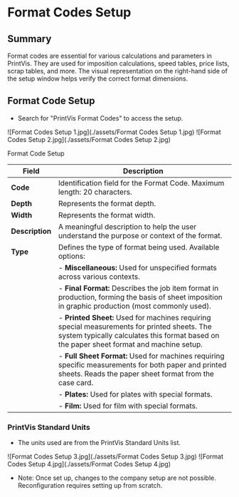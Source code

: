 # Format Codes Setup


## Summary

Format codes are essential for various calculations and parameters in PrintVis. They are used for imposition calculations, speed tables, price lists, scrap tables, and more. The visual representation on the right-hand side of the setup window helps verify the correct format dimensions.

## Format Code Setup

- Search for "PrintVis Format Codes" to access the setup.

![Format Codes Setup 1.jpg](./assets/Format Codes Setup 1.jpg)
![Format Codes Setup 2.jpg](./assets/Format Codes Setup 2.jpg)


Format Code Setup

| **Field**       | **Description**                                                                                                                                                                                                                 |
|------------------|-----------------------------------------------------------------------------------------------------------------------------------------------------------------------------------------|
| **Code**         | Identification field for the Format Code. Maximum length: 20 characters.                                                                                                                |
| **Depth**        | Represents the format depth.                                                                                                                                                             |
| **Width**        | Represents the format width.                                                                                                                                                             |
| **Description**  | A meaningful description to help the user understand the purpose or context of the format.                                                                                              |
| **Type**         | Defines the type of format being used. Available options:                                                                                                                                |
|                  | - **Miscellaneous:** Used for unspecified formats across various contexts.                                                                                                              |
|                  | - **Final Format:** Describes the job item format in production, forming the basis of sheet imposition in graphic production (most commonly used).                                       |
|                  | - **Printed Sheet:** Used for machines requiring special measurements for printed sheets. The system typically calculates this format based on the paper sheet format and machine setup. |
|                  | - **Full Sheet Format:** Used for machines requiring specific measurements for both paper and printed sheets. Reads the paper sheet format from the case card.                           |
|                  | - **Plates:** Used for plates with special formats.                                                                                                                                     |
|                  | - **Film:** Used for film with special formats.                                                                                                                                         |
### PrintVis Standard Units

- The units used are from the PrintVis Standard Units list.

![Format Codes Setup 3.jpg](./assets/Format Codes Setup 3.jpg)
![Format Codes Setup 4.jpg](./assets/Format Codes Setup 4.jpg)

- Note: Once set up, changes to the company setup are not possible. Reconfiguration requires setting up from scratch.

